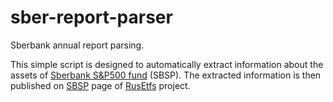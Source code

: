 # sber-report-parser
Sberbank annual report parsing.

This simple script is designed to automatically extract information about the assets of [Sberbank S&P500 fund](https://www.sberbank-am.ru/disclosure/fund/etf-sp-500/) (SBSP). The extracted information is then published on [SBSP](https://rusetfs.com/etf/RU000A1006W1) page of [RusEtfs](https://rusetfs.com/) project.
